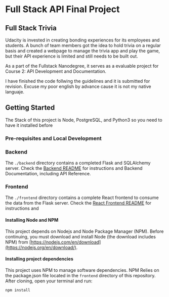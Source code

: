 # Full Stack API Final Project

## Full Stack Trivia

Udacity is invested in creating bonding experiences for its employees and students. A bunch of team members got the idea to hold trivia on a regular basis and created a  webpage to manage the trivia app and play the game, but their API experience is limited and still needs to be built out.

As a part of the Fullstack Nanodegree, it serves as a evaluable project for Course 2: API Development and Documentation.

I have finished the code follwing the guidelines and it is submitted for revision. Excuse my poor english by advance cause it is not my native languaje.

## Getting Started

The Stack of this project is Node, PostgreSQL, and Python3 so you need to have it installed before

### Pre-requisites and Local Development

### Backend

The `./backend` directory contains a completed Flask and SQLAlchemy server. Check the [Backend README](backend/README.md) for instructions and Backend Documentation, including API Reference.

### Frontend

The `./frontend` directory contains a complete React frontend to consume the data from the Flask server. Check the [React Frontend README](frontend/README.md) for instructions and 

#### Installing Node and NPM

This project depends on Nodejs and Node Package Manager (NPM). Before continuing, you must download and install Node (the download includes NPM) from [https://nodejs.com/en/download](https://nodejs.org/en/download/).

#### Installing project dependencies

This project uses NPM to manage software dependencies. NPM Relies on the package.json file located in the `frontend` directory of this repository. After cloning, open your terminal and run:

```bash
npm install
```

